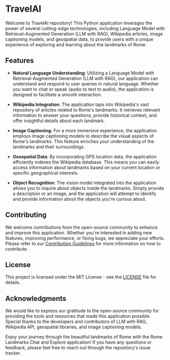 # TravelAI
Welcome to TravelAI repository! This Python application leverages the power of several cutting-edge technologies, including Language Model with Retrieval-Augmented Generation (LLM with RAG), Wikipedia articles, image captioning models, and geospatial data, to provide users with a unique experience of exploring and learning about the landmarks of Rome.

## Features

- **Natural Language Understanding**: Utilizing a Language Model with Retrieval-Augmented Generation (LLM with RAG), our application can understand and respond to user queries in natural language. Whether you want to chat or speak (audio to text to audio), the application is designed to facilitate a smooth interaction.

- **Wikipedia Integration**: The application taps into Wikipedia's vast repository of articles related to Rome's landmarks. It retrieves relevant information to answer your questions, provide historical context, and offer insightful details about each landmark.

- **Image Captioning**: For a more immersive experience, the application employs image captioning models to describe the visual aspects of Rome's landmarks. This feature enriches your understanding of the landmarks and their surroundings.

- **Geospatial Data**: By incorporating GPS location data, the application efficiently indexes the Wikipedia database. This means you can easily access information about landmarks based on your current location or specific geographical interests.

- **Object Recognition**: The vision model integrated into the application allows you to inquire about objects inside the landmarks. Simply provide a description or an image, and the application will attempt to identify and provide information about the objects you're curious about.

## Contributing

We welcome contributions from the open-source community to enhance and improve this application. Whether you're interested in adding new features, improving performance, or fixing bugs, we appreciate your efforts. Please refer to our [Contribution Guidelines](CONTRIBUTING.md) for more information on how to contribute.

## License

This project is licensed under the MIT License - see the [LICENSE](LICENSE) file for details.

## Acknowledgments

We would like to express our gratitude to the open-source community for providing the tools and resources that made this application possible. Special thanks to the developers and contributors of LLM with RAG, Wikipedia API, geospatial libraries, and image captioning models.

Enjoy your journey through the beautiful landmarks of Rome with the Rome Landmarks Chat and Explore application! If you have any questions or feedback, please feel free to reach out through the repository's issue tracker.